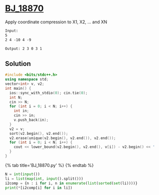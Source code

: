 # [BJ_18870](https://acmicpc.net/problem/18870)

Apply coordinate compression to X1, X2, ... and XN

```txt
Input:
5
2 4 -10 4 -9

Output: 2 3 0 3 1
```

## Solution

```cpp
#include <bits/stdc++.h>
using namespace std;
vector<int> v, v2;
int main() {
  ios::sync_with_stdio(0); cin.tie(0);
  int N;
  cin >> N;
  for (int i = 0; i < N; i++) {
    int in;
    cin >> in;
    v.push_back(in);
  }
  v2 = v;
  sort(v2.begin(), v2.end());
  v2.erase(unique(v2.begin(), v2.end()), v2.end());
  for (int i = 0; i < N; i++) {
    cout << lower_bound(v2.begin(), v2.end(), v[i]) - v2.begin() << ' ';
  }
}
```

{% tab title='BJ_18870.py' %}
{% endtab %}

```py
N = int(input())
li = list(map(int, input().split()))
i2comp = {n : i for i, n in enumerate(list(sorted(set(li))))}
print(*[i2comp[i] for i in li])
```
